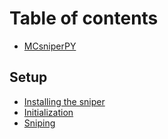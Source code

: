# Table of contents

* [MCsniperPY](README.md)

## Setup <a id="setup-1"></a>

* [Installing the sniper](setup-1/setup.md)
* [Initialization](setup-1/initialization.md)
* [Sniping](setup-1/sniping.md)

